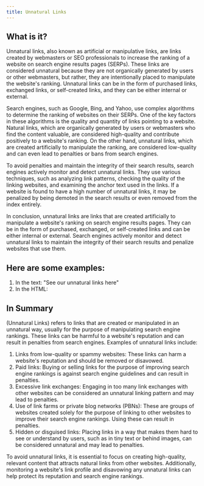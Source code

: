 ```yaml
---
title: Unnatural Links
---
```




## What is it?

Unnatural links, also known as artificial or manipulative links, are links created by webmasters or SEO professionals to increase the ranking of a website on search engine results pages (SERPs). These links are considered unnatural because they are not organically generated by users or other webmasters, but rather, they are intentionally placed to manipulate the website's ranking. Unnatural links can be in the form of purchased links, exchanged links, or self-created links, and they can be either internal or external.

Search engines, such as Google, Bing, and Yahoo, use complex algorithms to determine the ranking of websites on their SERPs. One of the key factors in these algorithms is the quality and quantity of links pointing to a website. Natural links, which are organically generated by users or webmasters who find the content valuable, are considered high-quality and contribute positively to a website's ranking. On the other hand, unnatural links, which are created artificially to manipulate the ranking, are considered low-quality and can even lead to penalties or bans from search engines.

To avoid penalties and maintain the integrity of their search results, search engines actively monitor and detect unnatural links. They use various techniques, such as analyzing link patterns, checking the quality of the linking websites, and examining the anchor text used in the links. If a website is found to have a high number of unnatural links, it may be penalized by being demoted in the search results or even removed from the index entirely.

In conclusion, unnatural links are links that are created artificially to manipulate a website's ranking on search engine results pages. They can be in the form of purchased, exchanged, or self-created links and can be either internal or external. Search engines actively monitor and detect unnatural links to maintain the integrity of their search results and penalize websites that use them.

## Here are some examples:

1. In the text: "See our unnatural links here"
2. In the HTML:

## In Summary

(Unnatural Links) refers to links that are created or manipulated in an unnatural way, usually for the purpose of manipulating search engine rankings. These links can be harmful to a website's reputation and can result in penalties from search engines. Examples of unnatural links include:

1. Links from low-quality or spammy websites: These links can harm a website's reputation and should be removed or disavowed.
2. Paid links: Buying or selling links for the purpose of improving search engine rankings is against search engine guidelines and can result in penalties.
3. Excessive link exchanges: Engaging in too many link exchanges with other websites can be considered an unnatural linking pattern and may lead to penalties.
4. Use of link farms or private blog networks (PBNs): These are groups of websites created solely for the purpose of linking to other websites to improve their search engine rankings. Using these can result in penalties.
5. Hidden or disguised links: Placing links in a way that makes them hard to see or understand by users, such as in tiny text or behind images, can be considered unnatural and may lead to penalties.

To avoid unnatural links, it is essential to focus on creating high-quality, relevant content that attracts natural links from other websites. Additionally, monitoring a website's link profile and disavowing any unnatural links can help protect its reputation and search engine rankings.